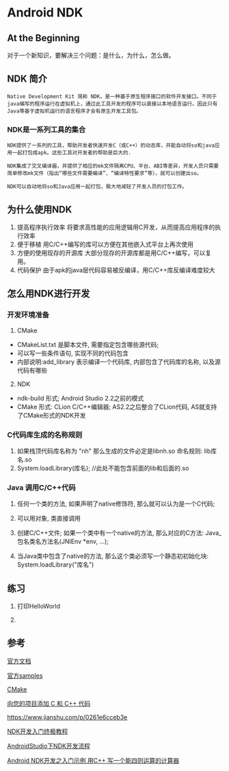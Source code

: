 # Android NDK

## At the Beginning
对于一个新知识，要解决三个问题：是什么，为什么，怎么做。

## NDK 简介
    Native Development Kit 简称 NDK，是一种基于原生程序接口的软件开发接口。不同于java编写的程序运行在虚拟机上，通过此工具开发的程序可以直接以本地语言运行。因此只有Java等基于虚拟机运行的语言程序才会有原生开发工具包。

### NDK是一系列工具的集合
    NDK提供了一系列的工具，帮助开发者快速开发C（或C++）的动态库，并能自动将so和java应用一起打包成apk。这些工具对开发者的帮助是巨大的.

    NDK集成了交叉编译器，并提供了相应的mk文件隔离CPU、平台、ABI等差异，开发人员只需要简单修改mk文件（指出“哪些文件需要编译”、“编译特性要求”等），就可以创建出so。

    NDK可以自动地将so和Java应用一起打包，极大地减轻了开发人员的打包工作。

## 为什么使用NDK

1. 提高程序执行效率
    将要求高性能的应用逻辑用C开发，从而提高应用程序的执行效率
2. 便于移植
    用C/C++编写的库可以方便在其他嵌入式平台上再次使用
3. 方便的使用现存的开源库
    大部分现存的开源库都是用C/C++编写，可以复用。
4. 代码保护
    由于apk的java层代码容易被反编译，用C/C++库反编译难度较大

## 怎么用NDK进行开发

### 开发环境准备
1. CMake
* CMakeList.txt 是脚本文件, 需要指定包含哪些源代码;
* 可以写一些条件语句, 实现不同的代码包含
* 内部说明:add_library 表示编译一个代码库, 内部包含了代码库的名称, 以及源代码有哪些
2. NDK
* ndk-build 形式; Android Studio 2.2之前的模式
* CMake 形式: CLion C/C++编辑器; AS2.2之后整合了CLion代码, AS就支持了CMake形式的NDK开发

### C代码库生成的名称规则
1. 如果栈顶代码库名称为 "nh" 那么生成的文件必定是libnh.so
命名规则: lib库名.so
2. System.loadLibrary(库名); //此处不能包含前面的lib和后面的.so

### Java 调用C/C++代码
1. 任何一个类的方法, 如果声明了native修饰符, 那么就可以认为是一个C代码;

2. 可以用对象, 类直接调用

3. 创建C/C++文件; 如果一个类中有一个native的方法, 那么对应的C方法: Java_包名类名方法名(JNIEnv *env, ...);

4. 当Java类中包含了native的方法, 那么这个类必须写一个静态初初始化块: System.loadLibrary("库名")

## 练习

1. 打印HelloWorld

2. 

## 参考

[官方文档](https://developer.android.com/ndk/guides)

[官方samples](https://developer.android.com/ndk/samples)

[CMake](https://developer.android.google.cn/ndk/guides/cmake)

[向您的项目添加 C 和 C++ 代码]()

https://www.jianshu.com/p/0261e6cceb3e

[NDK开发入门终极教程](https://juejin.im/post/5c3b01016fb9a049f81984bb)

[AndroidStudio下NDK开发流程](http://www.liuhaihua.cn/archives/566540.html)

[Android NDK开发之入门示例 用C++ 写一个能四则运算的计算器](https://yq.aliyun.com/articles/656469/)